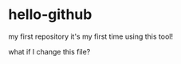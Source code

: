 # hello-github
my first repository
it's my first time using this tool!

what if I change this file?
